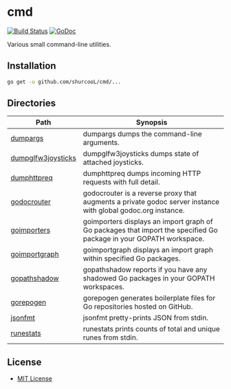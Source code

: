 cmd
===

[![Build Status](https://travis-ci.org/shurcooL/cmd.svg?branch=master)](https://travis-ci.org/shurcooL/cmd) [![GoDoc](https://godoc.org/github.com/shurcooL/cmd?status.svg)](https://godoc.org/github.com/shurcooL/cmd)

Various small command-line utilities.

Installation
------------

```bash
go get -u github.com/shurcooL/cmd/...
```

Directories
-----------

| Path                                                                               | Synopsis                                                                                                           |
|------------------------------------------------------------------------------------|--------------------------------------------------------------------------------------------------------------------|
| [dumpargs](https://godoc.org/github.com/shurcooL/cmd/dumpargs)                     | dumpargs dumps the command-line arguments.                                                                         |
| [dumpglfw3joysticks](https://godoc.org/github.com/shurcooL/cmd/dumpglfw3joysticks) | dumpglfw3joysticks dumps state of attached joysticks.                                                              |
| [dumphttpreq](https://godoc.org/github.com/shurcooL/cmd/dumphttpreq)               | dumphttpreq dumps incoming HTTP requests with full detail.                                                         |
| [godocrouter](https://godoc.org/github.com/shurcooL/cmd/godocrouter)               | godocrouter is a reverse proxy that augments a private godoc server instance with global godoc.org instance.       |
| [goimporters](https://godoc.org/github.com/shurcooL/cmd/goimporters)               | goimporters displays an import graph of Go packages that import the specified Go package in your GOPATH workspace. |
| [goimportgraph](https://godoc.org/github.com/shurcooL/cmd/goimportgraph)           | goimportgraph displays an import graph within specified Go packages.                                               |
| [gopathshadow](https://godoc.org/github.com/shurcooL/cmd/gopathshadow)             | gopathshadow reports if you have any shadowed Go packages in your GOPATH workspaces.                               |
| [gorepogen](https://godoc.org/github.com/shurcooL/cmd/gorepogen)                   | gorepogen generates boilerplate files for Go repositories hosted on GitHub.                                        |
| [jsonfmt](https://godoc.org/github.com/shurcooL/cmd/jsonfmt)                       | jsonfmt pretty-prints JSON from stdin.                                                                             |
| [runestats](https://godoc.org/github.com/shurcooL/cmd/runestats)                   | runestats prints counts of total and unique runes from stdin.                                                      |

License
-------

-	[MIT License](https://opensource.org/licenses/mit-license.php)
